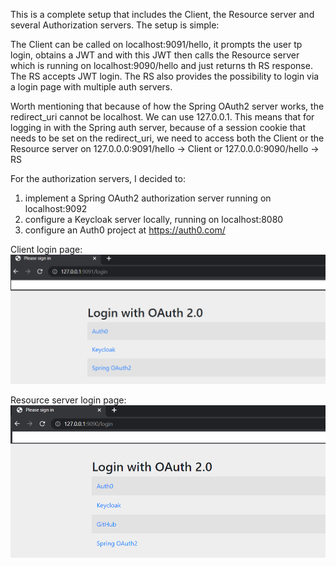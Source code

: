 This is a complete setup that includes the Client, the Resource server and several Authorization servers.
The setup is simple:

The Client can be called on localhost:9091/hello, it prompts the user tp login, obtains a JWT and with this JWT then
calls the Resource server which is running on localhost:9090/hello and just returns th RS response.
The RS accepts JWT login. The RS also provides the possibility to login via a login page with multiple auth servers.

Worth mentioning that because of how the Spring OAuth2 server works, the redirect_uri cannot be localhost. We can use 127.0.0.1.
This means that for logging in with the Spring auth server, because of a session cookie that needs to be set on the redirect_uri,
we need to access both the Client or the Resource server on 127.0.0.0:9091/hello -> Client or 127.0.0.0:9090/hello -> RS

For the authorization servers, I decided to:
1. implement a Spring OAuth2 authorization server running on localhost:9092
2. configure a Keycloak server locally, running on localhost:8080
3. configure an Auth0 project at https://auth0.com/

Client login page:
![client_login_page.png](pics/client_login_page.png)

Resource server login page:
![resource_server_login_page.png](pics/resource_server_login_page.png)